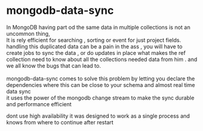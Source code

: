 # mongodb-data-sync
In MongoDB having part od the same data in multiple collections is not an uncommon thing,
<br>
It is rely efficient for searching , sorting or event for just project fields.
<br>
handling this duplicated data can be a pain in the ass , you will have to create jobs to sync the data , or do updates in place what makes the ref collection need to know about all the collections needed data from him . and we all know the bugs that can lead to.
<br><br>
 mongodb-data-sync comes to solve this problem by letting you declare the dependencies where this can be close to your schema and  almost real time data sync
 <br>
 it uses the power of the mongodb change stream to make the sync durable and performance efficient  
 
 


dont use high availability it was designed to work as a single process and knows  from where to continue after restart 
